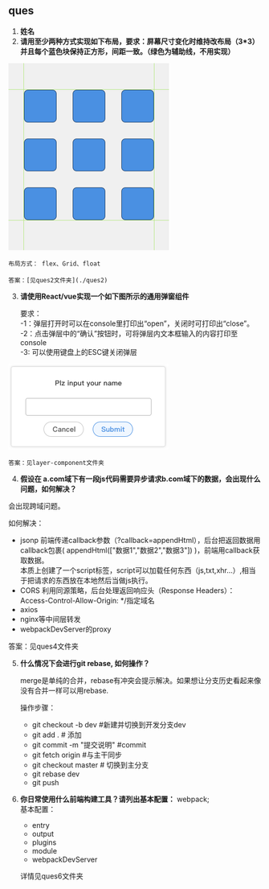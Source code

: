 ## ques
1. **姓名**
2. **请用至少两种方式实现如下布局，要求：屏幕尺寸变化时维持改布局（3*3）并且每个蓝色块保持正方形，间距一致。（绿色为辅助线，不用实现）**

![](img/img1.png)

    布局方式： flex、Grid、float
       
    答案：[见ques2文件夹](./ques2)

3. **请使用React/vue实现一个如下图所示的通用弹窗组件**

    要求：  
    -1：弹层打开时可以在console里打印出“open”，关闭时可打印出“close”。  
    -2：点击弹层中的“确认”按钮时，可将弹层内文本框输入的内容打印至console  
    -3: 可以使用键盘上的ESC键关闭弹层  


![](img/img2.png)


    答案：见layer-component文件夹

4. **假设在 a.com域下有一段js代码需要异步请求b.com域下的数据，会出现什么问题，如何解决？**

会出现跨域问题。 

如何解决：
-  jsonp 
前端传递callback参数（?callback=appendHtml），后台把返回数据用callback包裹( appendHtml(["数据1","数据2","数据3"]) )，前端用callback获取数据。  
本质上创建了一个script标签，script可以加载任何东西（js,txt,xhr...）,相当于把请求的东西放在本地然后当做js执行。
- CORS
利用同源策略，后台处理返回响应头（Response Headers）：Access-Control-Allow-Origin: */指定域名
- axios
- nginx等中间层转发
- webpackDevServer的proxy

答案：见ques4文件夹

5. **什么情况下会进行git rebase, 如何操作？**

    merge是单纯的合并，rebase有冲突会提示解决。如果想让分支历史看起来像没有合并一样可以用rebase.

    操作步骤：  
    - git checkout -b dev   #新建并切换到开发分支dev
    - git add .     # 添加
    - git commit  -m "提交说明"   #commit
    - git fetch origin  #与主干同步
    - git checkout master # 切换到主分支
    - git rebase dev
    - git push

6. **你日常使用什么前端构建工具？请列出基本配置：**
   webpack;   
   基本配置：
   - entry
   - output
   - plugins
   - module
   - webpackDevServer

   详情见ques6文件夹

